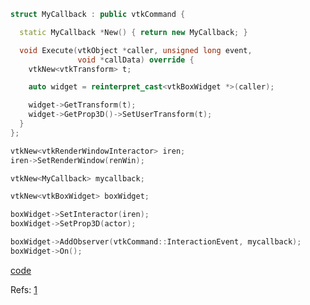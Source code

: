 ```cpp
struct MyCallback : public vtkCommand {

  static MyCallback *New() { return new MyCallback; }

  void Execute(vtkObject *caller, unsigned long event,
               void *callData) override {
    vtkNew<vtkTransform> t;

    auto widget = reinterpret_cast<vtkBoxWidget *>(caller);

    widget->GetTransform(t);
    widget->GetProp3D()->SetUserTransform(t);
  }
};
```


 
 
```cpp 
vtkNew<vtkRenderWindowInteractor> iren;
iren->SetRenderWindow(renWin);

vtkNew<MyCallback> mycallback;

vtkNew<vtkBoxWidget> boxWidget;

boxWidget->SetInteractor(iren);
boxWidget->SetProp3D(actor);

boxWidget->AddObserver(vtkCommand::InteractionEvent, mycallback);
boxWidget->On();
```



 

[code](../vtk/boxWidget.cpp)


Refs: [1](https://examples.vtk.org/site/Cxx/Tutorial/Tutorial_Step6/)
